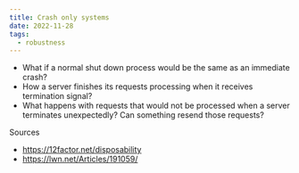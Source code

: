 ```yaml
---
title: Crash only systems
date: 2022-11-28
tags:
  - robustness
---
```


- What if a normal shut down process would be the same as an immediate crash?
- How a server finishes its requests processing when it receives termination
  signal?
- What happens with requests that would not be processed when a server
  terminates unexpectedly? Can something resend those requests?

Sources

- https://12factor.net/disposability
- https://lwn.net/Articles/191059/
